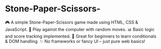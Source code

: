 # Stone-Paper-Scissors-
🎮 A simple Stone-Paper-Scissors game made using HTML, CSS &amp; JavaScript. 🤖 Play against the computer with random moves. 📊 Basic logic and score tracking implemented. 🧠 Great for beginners to learn conditionals &amp; DOM handling. ✨ No frameworks or fancy UI – just pure web basics!
